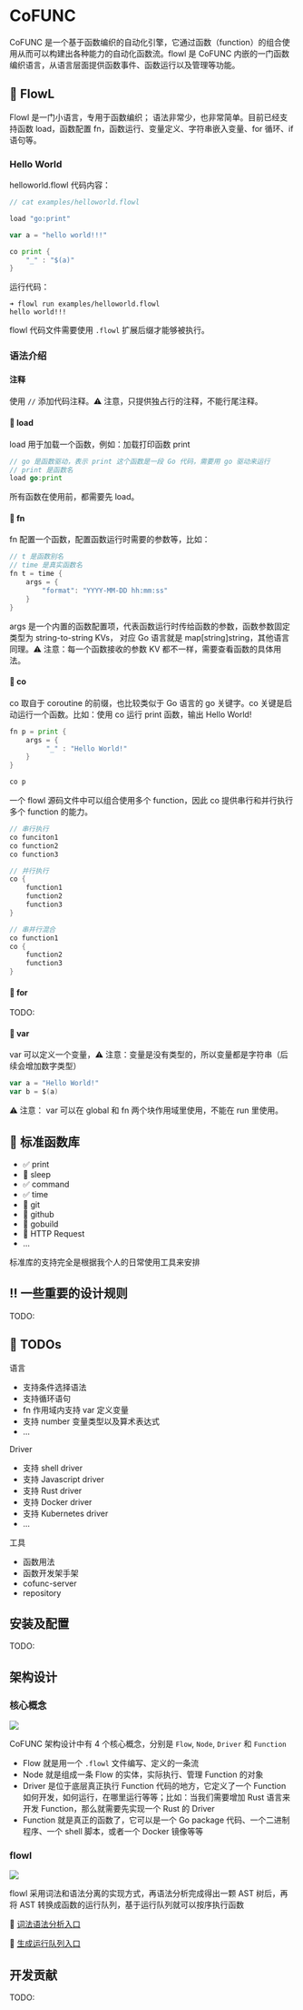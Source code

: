 # CoFUNC
CoFUNC 是一个基于函数编织的自动化引擎，它通过函数（function）的组合使用从而可以构建出各种能力的自动化函数流。flowl 是 CoFUNC 内嵌的一门函数编织语言，从语言层面提供函数事件、函数运行以及管理等功能。

## :rocket: FlowL
Flowl 是一门小语言，专用于函数编织； 语法非常少，也非常简单。目前已经支持函数 load，函数配置 fn，函数运行、变量定义、字符串嵌入变量、for 循环、if 语句等。

### Hello World
helloworld.flowl 代码内容：
```go
// cat examples/helloworld.flowl

load "go:print"

var a = "hello world!!!"

co print {
    "_" : "$(a)"
}

```

运行代码：

```
➜ flowl run examples/helloworld.flowl
hello world!!!
```

flowl 代码文件需要使用 `.flowl` 扩展后缀才能够被执行。

### 语法介绍
#### 注释
使用 `//` 添加代码注释。:warning: 注意，只提供独占行的注释，不能行尾注释。

#### :balloon: load
load 用于加载一个函数，例如：加载打印函数 print

```go
// go 是函数驱动，表示 print 这个函数是一段 Go 代码，需要用 go 驱动来运行
// print 是函数名
load go:print
```

所有函数在使用前，都需要先 load。

#### :balloon: fn
fn 配置一个函数，配置函数运行时需要的参数等，比如：

```go
// t 是函数别名
// time 是真实函数名
fn t = time {
    args = {
        "format": "YYYY-MM-DD hh:mm:ss"
    }
}
``` 

args 是一个内置的函数配置项，代表函数运行时传给函数的参数，函数参数固定类型为 string-to-string KVs， 对应 Go 语言就是 map[string]string，其他语言同理。:warning: 注意：每一个函数接收的参数 KV 都不一样，需要查看函数的具体用法。

#### :balloon: co
co 取自于 coroutine 的前缀，也比较类似于 Go 语言的 go 关键字。co 关键是启动运行一个函数。比如：使用 co 运行 print 函数，输出 Hello World!

```go
fn p = print {
    args = {
         "_" : "Hello World!" 
    }
}

co p
```

一个 flowl 源码文件中可以组合使用多个 function，因此 co 提供串行和并行执行多个 function 的能力。

```go
// 串行执行
co funciton1
co function2
co function3
```

```go
// 并行执行
co {
    function1
    function2
    function3
}
```

```go
// 串并行混合
co function1
co {
    function2
    function3
}
```

#### :balloon: for
TODO:

#### :balloon: var
var 可以定义一个变量，:warning: 注意：变量是没有类型的，所以变量都是字符串（后续会增加数字类型）

```go
var a = "Hello World!"
var b = $(a)
``` 

:warning: 注意： var 可以在 global 和 fn 两个块作用域里使用，不能在 run 里使用。

## :bullettrain_side: 标准函数库
- :white_check_mark: print
- :black_square_button: sleep
- :white_check_mark: command
- :white_check_mark: time
- :black_square_button: git
- :black_square_button: github
- :black_square_button: gobuild
- :black_square_button: HTTP Request
- ...

标准库的支持完全是根据我个人的日常使用工具来安排

## :bangbang: 一些重要的设计规则
TODO:

## :pushpin: TODOs
语言
* 支持条件选择语法
* 支持循环语句
* fn 作用域内支持 var 定义变量
* 支持 number 变量类型以及算术表达式
* ...

Driver
* 支持 shell driver
* 支持 Javascript driver
* 支持 Rust driver
* 支持 Docker driver
* 支持 Kubernetes driver
* ...

工具
* 函数用法
* 函数开发架手架
* cofunc-server
* repository

## 安装及配置
TODO:

## 架构设计
### 核心概念
![](docs/assets/cofunc-core-concept.png)

CoFUNC 架构设计中有 4 个核心概念，分别是 `Flow`, `Node`, `Driver` 和 `Function`

* Flow 就是用一个 `.flowl` 文件编写、定义的一条流
* Node 就是组成一条 Flow 的实体，实际执行、管理 Function 的对象
* Driver 是位于底层真正执行 Function 代码的地方，它定义了一个 Function 如何开发，如何运行，在哪里运行等等；比如：当我们需要增加 Rust 语言来开发 Function，那么就需要先实现一个 Rust 的 Driver
* Function 就是真正的函数了，它可以是一个 Go package 代码、一个二进制程序、一个 shell 脚本，或者一个 Docker 镜像等等

### flowl
![](docs/assets/flowl-parser.png)

flowl 采用词法和语法分离的实现方式，再语法分析完成得出一颗 AST 树后，再将 AST 转换成函数的运行队列，基于运行队列就可以按序执行函数

:link: [词法语法分析入口](https://github.com/cofunclabs/cofunc/blob/main/parser.go#L11) 

:link: [生成运行队列入口](https://github.com/cofunclabs/cofunc/blob/main/generator.go#L12) 

## 开发贡献
TODO:
